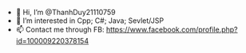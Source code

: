 - 👋 Hi, I’m @ThanhDuy21110759
- 👀 I’m interested in Cpp; C#; Java; Sevlet/JSP
- 📫 Contact me through FB: https://www.facebook.com/profile.php?id=100009220378154

<!---
ThanhDuy21110759/ThanhDuy21110759 is a ✨ special ✨ repository because its `README.md` (this file) appears on your GitHub profile.
You can click the Preview link to take a look at your changes.
--->
